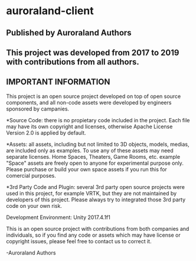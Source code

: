 # auroraland-client
## Published by Auroraland Authors
## This project was developed from 2017 to 2019 with contributions from all authors.
##
## IMPORTANT INFORMATION ##
This project is an open source project developed on top of open source components, and
all non-code assets were developed by engineers sponsored by campanies.

*Source Code: there is no propietary code included in the project. Each file may have its
own copyright and licenses, otherwise Apache License Version 2.0 is applied by default.

*Assets: all assets, including but not limited to 3D objects, models, medias, are included
only as examples. To use any of these assets may need separate licenses. Home Spaces,
Theaters, Game Rooms, etc. example "Space" assets are freely open to anyone for experimental
purpose only. Please purchase or build your own space assets if you run this for comercial
purposes.

*3rd Party Code and Plugin: several 3rd party open source projects were used in this project,
for example VRTK, but they are not maintained by developers of this project. Please always
try to integrated those 3rd party code on your own risk.

Development Environment: Unity 2017.4.1f1

This is an open source project with contributions from both companies and individuals, so if
you find any code or assets which may have license or copyright issues, please feel free to
contact us to correct it.

-Auroraland Authors
